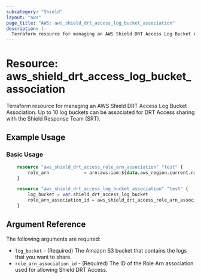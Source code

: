 ```yaml
---
subcategory: "Shield"
layout: "aws"
page_title: "AWS: aws_shield_drt_access_log_bucket_association"
description: |-
  Terraform resource for managing an AWS Shield DRT Access Log Bucket Association.
---
```

# Resource: aws_shield_drt_access_log_bucket_association

Terraform resource for managing an AWS Shield DRT Access Log Bucket Association. Up to 10 log buckets can be associated for DRT Access sharing with the Shield Response Team (SRT).

## Example Usage

### Basic Usage

```terraform
	resource "aws_shield_drt_access_role_arn_association" "test" {
		role_arn             = arn:aws:iam:${data.aws_region.current.name}:${data.aws_caller_identity.current.account_id}:${var.shield_drt_access_role_name}
	}

	resource "aws_shield_drt_access_log_bucket_association" "test" {
		log_bucket = var.shield_drt_access_log_bucket
		role_arn_association_id = aws_shield_drt_access_role_arn_association.test.id
	}
```

## Argument Reference

The following arguments are required:

* `log_bucket` - (Required) The Amazon S3 bucket that contains the logs that you want to share.
* `role_arn_association_id` - (Required) The ID of the Role Arn association used for allowing Shield DRT Access.
